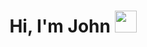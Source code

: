 <h1 align="center">Hi, I'm John <img src="[https://media.giphy.com/media/hvRJCLFzcasrR4ia7z/giphy.gif](https://media.tenor.com/BfU3KUNmwhMAAAAi/salute-salute-emoji.gif)" width="35px" height="35px"></h1>


